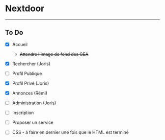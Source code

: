 # Nextdoor
***
## To Do  
- [x] Accueil
  - ~~Attendre l'image de fond des GEA~~

- [x] Rechercher (Joris)

- [ ] Profil Publique

- [x] Profil Privé (Joris)

- [x] Annonces (Rémi)

- [ ] Administration (Joris)

- [ ] Inscription

- [ ] Proposer un service

- [ ] CSS - à faire en dernier une fois que le HTML est terminé
